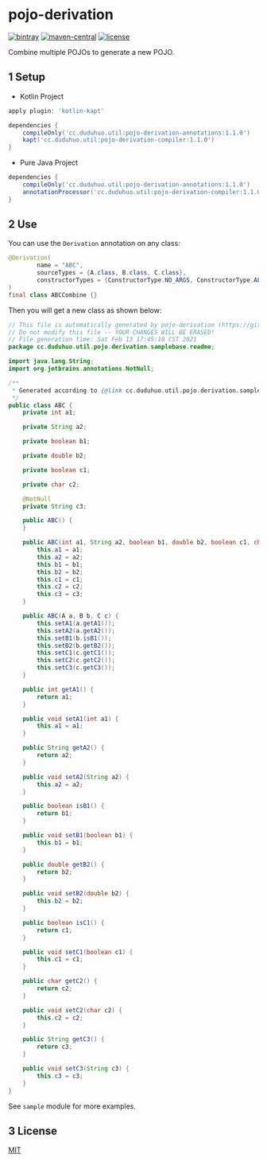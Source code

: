# pojo-derivation

[![bintray](https://api.bintray.com/packages/liying2008/util/pojo-derivation-annotations/images/download.svg)](https://bintray.com/liying2008/util/pojo-derivation-annotations/_latestVersion)
[![maven-central](https://img.shields.io/maven-central/v/cc.duduhuo.util/pojo-derivation-annotations.svg?style=flat)](https://mvnrepository.com/artifact/cc.duduhuo.util/pojo-derivation-annotations)
[![license](https://img.shields.io/github/license/liying2008/pojo-derivation.svg?style=flat)](https://github.com/liying2008/pojo-derivation/blob/master/LICENSE)

Combine multiple POJOs to generate a new POJO.

## 1 Setup

+ Kotlin Project

```gradle
apply plugin: 'kotlin-kapt'

dependencies {
    compileOnly('cc.duduhuo.util:pojo-derivation-annotations:1.1.0')
    kapt('cc.duduhuo.util:pojo-derivation-compiler:1.1.0')
}
```

+ Pure Java Project

```gradle
dependencies {
    compileOnly('cc.duduhuo.util:pojo-derivation-annotations:1.1.0')
    annotationProcessor('cc.duduhuo.util:pojo-derivation-compiler:1.1.0')
}
```

## 2 Use

You can use the `Derivation` annotation on any class:

```java
@Derivation(
        name = "ABC",
        sourceTypes = {A.class, B.class, C.class},
        constructorTypes = {ConstructorType.NO_ARGS, ConstructorType.ALL_ARGS, ConstructorType.ALL_SOURCE_OBJS}
)
final class ABCCombine {}
```

Then you will get a new class as shown below:

```java
// This file is automatically generated by pojo-derivation (https://github.com/liying2008/pojo-derivation).
// Do not modify this file -- YOUR CHANGES WILL BE ERASED!
// File generation time: Sat Feb 13 17:45:10 CST 2021
package cc.duduhuo.util.pojo.derivation.samplebase.readme;

import java.lang.String;
import org.jetbrains.annotations.NotNull;

/**
 * Generated according to {@link cc.duduhuo.util.pojo.derivation.samplebase.readme.ABCCombine}.
 */
public class ABC {
    private int a1;

    private String a2;

    private boolean b1;

    private double b2;

    private boolean c1;

    private char c2;

    @NotNull
    private String c3;

    public ABC() {
    }

    public ABC(int a1, String a2, boolean b1, double b2, boolean c1, char c2, String c3) {
        this.a1 = a1;
        this.a2 = a2;
        this.b1 = b1;
        this.b2 = b2;
        this.c1 = c1;
        this.c2 = c2;
        this.c3 = c3;
    }

    public ABC(A a, B b, C c) {
        this.setA1(a.getA1());
        this.setA2(a.getA2());
        this.setB1(b.isB1());
        this.setB2(b.getB2());
        this.setC1(c.getC1());
        this.setC2(c.getC2());
        this.setC3(c.getC3());
    }

    public int getA1() {
        return a1;
    }

    public void setA1(int a1) {
        this.a1 = a1;
    }

    public String getA2() {
        return a2;
    }

    public void setA2(String a2) {
        this.a2 = a2;
    }

    public boolean isB1() {
        return b1;
    }

    public void setB1(boolean b1) {
        this.b1 = b1;
    }

    public double getB2() {
        return b2;
    }

    public void setB2(double b2) {
        this.b2 = b2;
    }

    public boolean isC1() {
        return c1;
    }

    public void setC1(boolean c1) {
        this.c1 = c1;
    }

    public char getC2() {
        return c2;
    }

    public void setC2(char c2) {
        this.c2 = c2;
    }

    public String getC3() {
        return c3;
    }

    public void setC3(String c3) {
        this.c3 = c3;
    }
}
```

See `sample` module for more examples.

## 3 License

[MIT](LICENSE)

